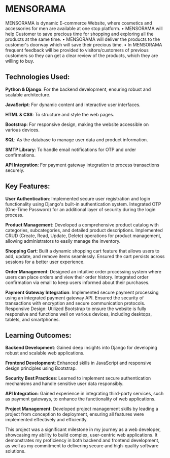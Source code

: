# MENSORAMA
MENSORAMA is dynamic E-commerce Website, where cosmetics and accessories for men are available at one stop platform.
• MENSORAMA will help Customer to save precious time for shopping and exploring all the products at the same time. 
• MENSORAMA will deliver the products to the customer's doorway which will save their precious time.
• In MENSORAMA frequent feedback will be provided to visitors/customers of previous customers so they can get a clear review of the products, which they are willing to buy.

## Technologies Used:
**Python & Django**: For the backend development, ensuring robust and scalable architecture.

**JavaScript**: For dynamic content and interactive user interfaces. 

**HTML & CSS**: To structure and style the web pages. 

**Bootstrap**: For responsive design, making the website accessible on various devices.

**SQL**: As the database to manage user data and product information.

**SMTP Library**: To handle email notifications for OTP and order confirmations.

**API Integration**: For payment gateway integration to process transactions securely.

## Key Features:
**User Authentication**: Implemented secure user registration and login functionality using Django's built-in authentication system. Integrated OTP (One-Time Password) for an additional layer of security during the login process.

**Product Management**: Developed a comprehensive product catalog with categories, subcategories, and detailed product descriptions. Implemented CRUD (Create, Read, Update, Delete) operations for product management, allowing administrators to easily manage the inventory.

**Shopping Cart**: Built a dynamic shopping cart feature that allows users to add, update, and remove items seamlessly. Ensured the cart persists across sessions for a better user experience.

**Order Management**: Designed an intuitive order processing system where users can place orders and view their order history. Integrated order confirmation via email to keep users informed about their purchases.

**Payment Gateway Integration**: Implemented secure payment processing using an integrated payment gateway API. Ensured the security of transactions with encryption and secure communication protocols.
Responsive Design: Utilized Bootstrap to ensure the website is fully responsive and functions well on various devices, including desktops, tablets, and smartphones.

## Learning Outcomes:
**Backend Development**: Gained deep insights into Django for developing robust and scalable web applications.

**Frontend Development**: Enhanced skills in JavaScript and responsive design principles using Bootstrap.

**Security Best Practices**: Learned to implement secure authentication mechanisms and handle sensitive user data responsibly.

**API Integration**: Gained experience in integrating third-party services, such as payment gateways, to enhance the functionality of web applications.

**Project Management**: Developed project management skills by leading a project from conception to deployment, ensuring all features were implemented effectively and efficiently.

This project was a significant milestone in my journey as a web developer, showcasing my ability to build complex, user-centric web applications. It demonstrates my proficiency in both backend and frontend development, as well as my commitment to delivering secure and high-quality software solutions.

